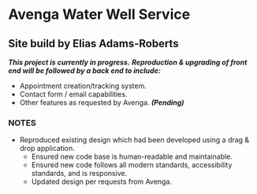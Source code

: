 # Avenga Water Well Service
## Site build by Elias Adams-Roberts
___This project is currently in progress.___
___Reproduction & upgrading of front end will be followed by a back end to include:___
* Appointment creation/tracking system.
* Contact form / email capabilities.
* Other features as requested by Avenga. ___(Pending)___

### NOTES

* Reproduced existing design which had been developed using a drag & drop application.
  * Ensured new code base is human-readable and maintainable.
  * Ensured new code follows all modern standards, accessibility standards, and is responsive.
  * Updated design per requests from Avenga.

